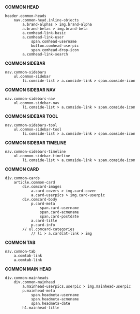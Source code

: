 **COMMON HEAD**

    header.common-heads
        nav.common-head.inline-objects
            a.brand-alphas > img.brand-alpha
            a.brand-betas > img.brand-beta
            a.comhead-link-basic
            a.comhead-link-user
                span.comhead-username
                button.comhead-userpic
                span.comhead-drop-icon
            a.comhead-link-search


**COMMON SIDEBAR**

    nav.common-sidebars
        ul.common-sidebar
            li.comside-list > a.comside-link > span.comside-icon


**COMMON SIDEBAR NAV**

    nav.common-sidebars-nav
        ul.common-sidebar-nav
            li.comside-list > a.comside-link > span.comside-icon


**COMMON SIDEBAR TOOL**

    nav.common-sidebars-tool
        ul.common-sidebar-tool
            li.comside-list > a.comside-link > span.comside-icon


**COMMON SIDEBAR TIMELINE**

    nav.common-sidebars-timeline
        ul.common-sidebar-timeline
            li.comside-list > a.comside-link > span.comside-icon


**COMMON CARD**

    div.common-cards
        article.common-card
            div.comcard-images
                a.card-covers > img.card-cover
                a.card-userpics > img.card-userpic
            div.comcard-body
                p.card-meta
                    span.card-username
                    span.card-acmename
                    span.card-postdate
                a.card-title
                p.card-info
            // ul.comcard-categories
                // li > a.cardcat-link > img

**COMMON TAB**

    nav.common-tab
        a.comtab-link
        a.comtab-link


**COMMON MAIN HEAD**

    div.common-mainheads
        div.common-mainhead
            a.mainhead-userpics.userpic > img.mainhead-userpic
            p.mainhead-meta
                span.headmeta-username
                span.headmeta-acmename
                span.headmeta-date
            h1.mainhead-title

